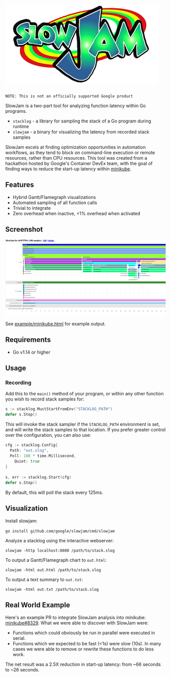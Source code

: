 # ![logo](docs/slowjam.png)

`NOTE: This is not an officially supported Google product`

SlowJam is a two-part tool for analyzing function latency within Go programs.

* `stacklog` - a library for sampling the stack of a Go program during runtime
* `slowjam` - a binary for visualizing the latency from recorded stack samples

SlowJam excels at finding optimization opportunities in automation workflows, as they tend to block on command-line execution or remote resources, rather than CPU resources. This tool was created from a hackathon hosted by Google's Container DevEx  team, with the goal of finding ways to reduce the start-up latency within [minikube](http://minikube.sigs.k8s.io/).

## Features

* Hybrid Gantt/Flamegraph visualizations
* Automated sampling of all function calls
* Trivial to integrate
* Zero overhead when inactive, <1% overhead when activated

## Screenshot

![screenshot](docs/screenshot.png)

See [example/minikube.html](example/minikube.html) for example output.

## Requirements

* Go v1.14 or higher

## Usage

### Recording

Add this to the `main()` method of your program, or within any other function you wish to record stack samples for:


```go
s := stacklog.MustStartFromEnv("STACKLOG_PATH")
defer s.Stop()
```

This will invoke the stack sampler if the `STACKLOG_PATH` environment is set, and will write the stack samples to that location. If you prefer greater control over the configuration, you can also use:

```go
cfg := stacklog.Config{
  Path: "out.slog",
  Poll: 100 * time.Millisecond,
	Quiet: true
}
  
s, err := stacklog.Start(cfg)
defer s.Stop()
```

By default, this will poll the stack every 125ms.

## Visualization

Install slowjam:

`go install github.com/google/slowjam/cmd/slowjam`

Analyze a stacklog using the interactive webserver:

```shell
slowjam -http localhost:8080 /path/to/stack.slog
```

To output a Gantt/Flamegraph chart to `out.html`:

```shell
slowjam -html out.html /path/to/stack.slog
```

To output a text summary to `out.txt`:

```shell
slowjam -html out.txt /path/to/stack.slog
```

## Real World Example

Here's an example PR to integrate SlowJam analysis into minikube: [minikube#8329](https://github.com/kubernetes/minikube/pull/8329). What we were able to discover with SlowJam were:

* Functions which could obviously be run in parallel were executed in serial.
* Functions which we expected to be fast (<1s) were slow (10s). In many cases we were able to remove or rewrite these functions to do less work.

The net result was a 2.5X reduction in start-up latency: from ~66 seconds to ~26 seconds.
